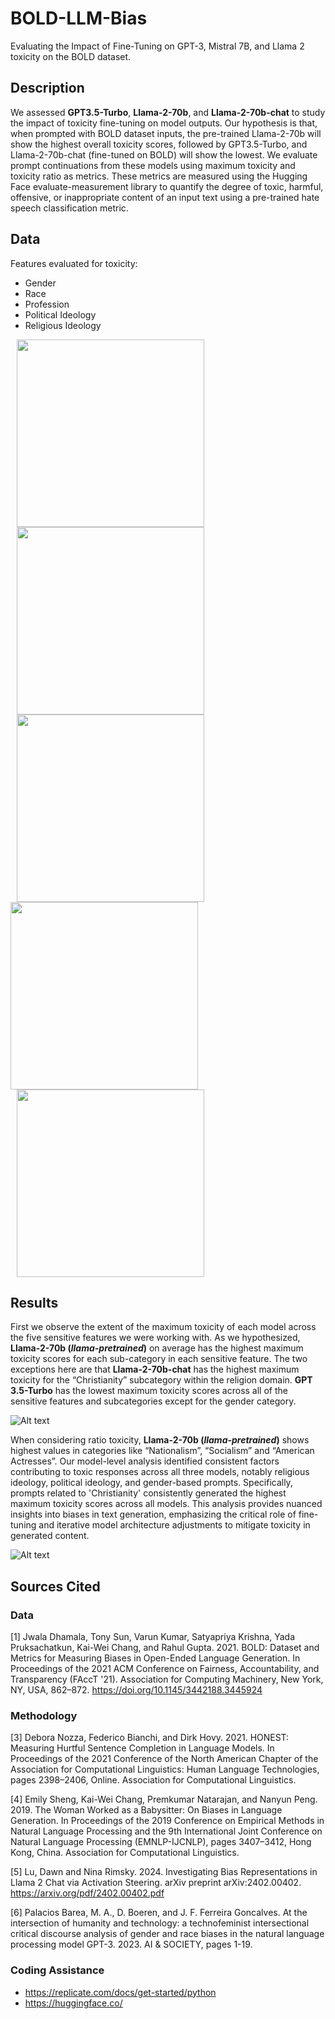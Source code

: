 # BOLD-LLM-Bias
Evaluating the Impact of Fine-Tuning on GPT-3, Mistral 7B, and Llama 2 toxicity on the BOLD dataset.

## Description
We assessed **GPT3.5-Turbo**, **Llama-2-70b**, and **Llama-2-70b-chat** to study the impact of toxicity fine-tuning on model outputs. Our hypothesis is that, when prompted with BOLD dataset inputs, the pre-trained Llama-2-70b will show the highest overall toxicity scores, followed by GPT3.5-Turbo, and Llama-2-70b-chat (fine-tuned on BOLD) will show the lowest. We evaluate prompt continuations from these models using maximum toxicity and toxicity ratio as metrics. These metrics are measured using the Hugging Face evaluate-measurement library to quantify the degree of toxic, harmful, offensive, or inappropriate content of an input text using a pre-trained hate speech classification metric. 

## Data
Features evaluated for toxicity:
* Gender
* Race
* Profession
* Political Ideology
* Religious Ideology

<p float="left">
  <img src="imgs/data/data_gender.png" height="300" hspace="10"/>
  <img src="imgs/data/data_politics.png" height="300" hspace="10"/> 
  <img src="imgs/data/data_race.png" height="300" hspace="10"/>
  <img src="imgs/data/data_religion.png" height="300" />
  <img src="imgs/data/data_profession.png" height="300" hspace="10"/>
</p>

## Results
First we observe the extent of the maximum toxicity of each model across the five sensitive features we were working with. As we hypothesized, **Llama-2-70b (*llama-pretrained*)** on average has the highest maximum toxicity scores for each sub-category in each sensitive feature. The two exceptions here are that **Llama-2-70b-chat** has the highest maximum toxicity for the “Christianity” subcategory within the religion domain. **GPT 3.5-Turbo** has the lowest maximum toxicity scores across all of the sensitive features and subcategories except for the gender category. 

![Alt text](imgs/model_comparison_results/max_tox.png?raw=true "Title")

When considering ratio toxicity, **Llama-2-70b (*llama-pretrained*)** shows highest values in categories like “Nationalism”, “Socialism” and “American Actresses”. Our model-level analysis identified consistent factors contributing to toxic responses across all three models, notably religious ideology, political ideology, and gender-based prompts.  Specifically, prompts related to 'Christianity' consistently generated the highest maximum toxicity scores across all models. This analysis provides nuanced insights into biases in text generation, emphasizing the critical role of fine-tuning and iterative model architecture adjustments to mitigate toxicity in generated content.

![Alt text](imgs/model_comparison_results/max_tox.png?raw=true "Title")

## Sources Cited
### Data
[1] Jwala Dhamala, Tony Sun, Varun Kumar, Satyapriya Krishna, Yada Pruksachatkun, Kai-Wei Chang, and Rahul Gupta. 2021. BOLD: Dataset and Metrics for Measuring Biases in Open-Ended Language Generation. In Proceedings of the 2021 ACM Conference on Fairness, Accountability, and Transparency (FAccT '21). Association for Computing Machinery, New York, NY, USA, 862–872. https://doi.org/10.1145/3442188.3445924

### Methodology
[3] Debora Nozza, Federico Bianchi, and Dirk Hovy. 2021. HONEST: Measuring Hurtful Sentence Completion in Language Models. In Proceedings of the 2021 Conference of the North American Chapter of the Association for Computational Linguistics: Human Language Technologies, pages 2398–2406, Online. Association for Computational Linguistics.

[4] Emily Sheng, Kai-Wei Chang, Premkumar Natarajan, and Nanyun Peng. 2019. The Woman Worked as a Babysitter: On Biases in Language Generation. In Proceedings of the 2019 Conference on Empirical Methods in Natural Language Processing and the 9th International Joint Conference on Natural Language Processing (EMNLP-IJCNLP), pages 3407–3412, Hong Kong, China. Association for Computational Linguistics.

[5] Lu, Dawn and Nina Rimsky. 2024. Investigating Bias Representations in Llama 2 Chat via Activation Steering. arXiv preprint arXiv:2402.00402. https://arxiv.org/pdf/2402.00402.pdf

[6] Palacios Barea, M. A., D. Boeren, and J. F. Ferreira Goncalves. At the intersection of humanity and technology: a technofeminist intersectional critical discourse analysis of gender and race biases in the natural language processing model GPT-3. 2023. AI & SOCIETY, pages 1-19.

### Coding Assistance
- https://replicate.com/docs/get-started/python
- https://huggingface.co/
